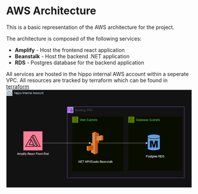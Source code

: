 # AWS Architecture

This is a basic representation of the AWS architecture for the project.

The architecture is composed of the following services:
- **Amplify** - Host the frontend react application
- **Beanstalk** - Host the backend .NET application
- **RDS** - Postgres database for the backend application

All services are hosted in the hippo internal AWS account within a seperate VPC.
All resources are tracked by terraform which can be found in [terraform](../src/infrastucture/terraform)
![AWS Architecture.png](.attachments%2FAWS%20Architecture.png)